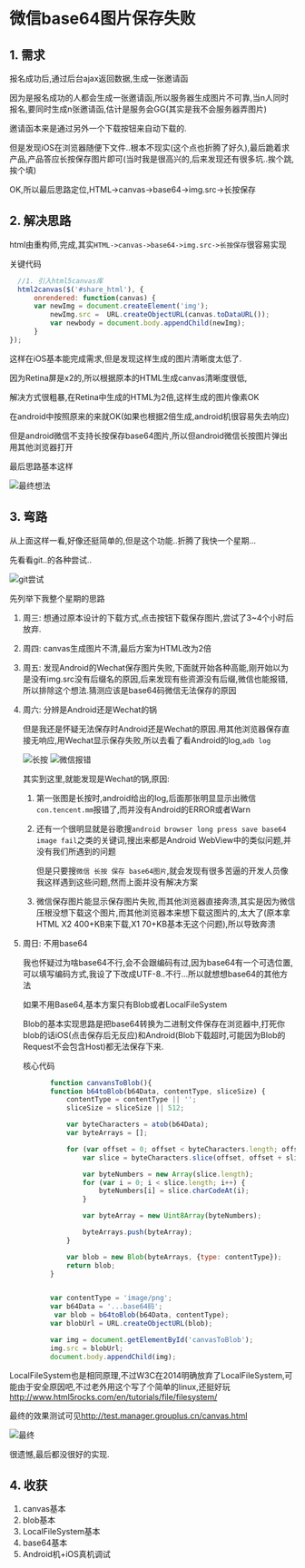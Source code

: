 # 微信base64图片保存失败

## 1. 需求

报名成功后,通过后台ajax返回数据,生成一张邀请函

因为是报名成功的人都会生成一张邀请函,所以服务器生成图片不可靠,当n人同时报名,要同时生成n张邀请函,估计是服务会GG(其实是我不会服务器弄图片)

邀请函本来是通过另外一个下载按钮来自动下载的.

但是发现iOS在浏览器随便下文件..根本不现实(这个点也折腾了好久),最后跪着求产品,产品答应长按保存图片即可(当时我是很高兴的,后来发现还有很多坑..挨个跳,挨个填)

OK,所以最后思路定位,HTML->canvas->base64->img.src->长按保存

## 2. 解决思路

html由重构师,完成,其实`HTML->canvas->base64->img.src->长按保存`很容易实现

关键代码

```javascript
  //1. 引入html5canvas库
  html2canvas($('#share_html'), {
      onrendered: function(canvas) {
      var newImg = document.createElement('img');
          newImg.src =  URL.createObjectURL(canvas.toDataURL());
          var newbody = document.body.appendChild(newImg);
      }
});
```

这样在iOS基本能完成需求,但是发现这样生成的图片清晰度太低了.

因为Retina屏是x2的,所以根据原本的HTML生成canvas清晰度很低,

解决方式很粗暴,在Retina中生成的HTML为2倍,这样生成的图片像素OK

在android中按照原来的来就OK(如果也根据2倍生成,android机很容易失去响应)

但是android微信不支持长按保存base64图片,所以但android微信长按图片弹出用其他浏览器打开

最后思路基本这样

![最终想法](QQ20160502-5.png)
## 3. 弯路

从上面这样一看,好像还挺简单的,但是这个功能..折腾了我快一个星期...

先看看git..的各种尝试..

![git尝试](QQ20160502-3.png)

先列举下我整个星期的思路

1. 周三: 想通过原本设计的下载方式,点击按钮下载保存图片,尝试了3~4个小时后放弃.
2. 周四: canvas生成图片不清,最后方案为HTML改为2倍
3. 周五: 发现Android的Wechat保存图片失败,下面就开始各种高能,刚开始以为是没有img.src没有后缀名的原因,后来发现有些资源没有后缀,微信也能报错,所以排除这个想法.猜测应该是base64码微信无法保存的原因
4. 周六: 分辨是Android还是Wechat的锅

    但是我还是怀疑无法保存时Android还是Wechat的原因.用其他浏览器保存直接无响应,用Wechat显示保存失败,所以去看了看Android的log,`adb log`

    ![长按](QQ20160430-3.png)
    ![微信报错](QQ20160430-9.png)
       
   其实到这里,就能发现是Wechat的锅,原因:
    
    1. 第一张图是长按时,android给出的log,后面那张明显显示出微信`con.tencent.mm`报错了,而并没有Android的ERROR或者Warn
    
    2. 还有一个很明显就是谷歌搜`android browser long press save base64  image fail`之类的关键词,搜出来都是Android WebView中的类似问题,并没有我们所遇到的问题
       
       但是只要搜`微信 长按 保存 base64图片`,就会发现有很多苦逼的开发人员像我这样遇到这些问题,然而上面并没有解决方案
    3. 微信保存图片能显示保存图片失败,而其他浏览器直接奔溃,其实是因为微信压根没想下载这个图片,而其他浏览器本来想下载这图片的,太大了(原本拿HTML X2 400+KB来下载,X1 70+KB基本无这个问题),所以导致奔溃
5. 周日: 不用base64

    我也怀疑过为啥base64不行,会不会跟编码有过,因为base64有一个可选位置,可以填写编码方式,我设了下改成UTF-8..不行...所以就想想base64的其他方法

    如果不用Base64,基本方案只有Blob或者LocalFileSystem
    
    Blob的基本实现思路是把base64转换为二进制文件保存在浏览器中,打死你blob的话iOS(点击保存后无反应)和Android(Blob下载超时,可能因为Blob的Request不会包含Host)都无法保存下来.
    
    核心代码
    
```javascript
          function canvansToBlob(){
          function b64toBlob(b64Data, contentType, sliceSize) {
              contentType = contentType || '';
              sliceSize = sliceSize || 512;

              var byteCharacters = atob(b64Data);
              var byteArrays = [];

              for (var offset = 0; offset < byteCharacters.length; offset += sliceSize) {
                  var slice = byteCharacters.slice(offset, offset + sliceSize);

                  var byteNumbers = new Array(slice.length);
                  for (var i = 0; i < slice.length; i++) {
                      byteNumbers[i] = slice.charCodeAt(i);
                  }

                  var byteArray = new Uint8Array(byteNumbers);

                  byteArrays.push(byteArray);
              }

              var blob = new Blob(byteArrays, {type: contentType});
              return blob;
          }


          var contentType = 'image/png';
          var b64Data = '...base64码';
           var blob = b64toBlob(b64Data, contentType);
          var blobUrl = URL.createObjectURL(blob);

          var img = document.getElementById('canvasToBlob');
          img.src = blobUrl;
          document.body.appendChild(img);
```
    
   LocalFileSystem也是相同原理,不过W3C在2014明确放弃了LocalFileSystem,可能由于安全原因吧,不过老外用这个写了个简单的linux,还挺好玩<http://www.html5rocks.com/en/tutorials/file/filesystem/>
    
 最终的效果测试可见<http://test.manager.grouplus.cn/canvas.html>
    
![最终](QQ20160502-6.png)
    
  很遗憾,最后都没很好的实现.
  
## 4. 收获

1. canvas基本
2. blob基本
3. LocalFileSystem基本
4. base64基本
5. Android机+iOS真机调试